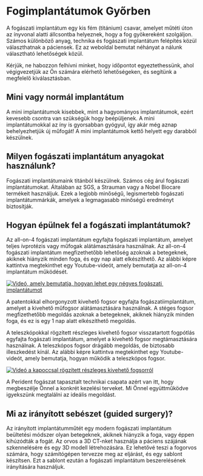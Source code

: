 # Fogimplantátumok Győrben

A fogászati ​​implantátum egy kis fém (titánium) csavar, amelyet műtéti úton az ínyvonal alatti állcsontba helyeznek, hogy a fog gyökereként szolgáljon. Számos különböző anyag, technika és fogászati ​​implantátum felépítés közül választhatnak a páciensek. Ez az weboldal bemutat néhányat a nálunk választható lehetőségek közül.

Kérjük, ne habozzon felhívni minket, hogy időpontot egyeztethessünk, ahol végigvezetjük az Ön számára elérhető lehetőségeken, és segítünk a megfelelő kiválasztásban.

## Mini vagy normál implantátum
A mini implantátumok kisebbek, mint a hagyományos implantátumok, ezért kevesebb csontra van szükségük hogy beépüljenek. A mini implantátumokkal az íny is gyorsabban gyógyul, így akár még aznap behelyezhetjük új műfogát! A mini implantátumok kettő helyett egy darabból készülnek.

## Milyen fogászati ​​implantátum anyagokat használunk?
Fogászati ​​implantátumaink titánból készülnek. Számos cég árul fogászati ​​implantátumokat. Általában az SGS, a Strauman vagy a Nobel Biocare termékeit használjuk. Ezek a legjobb minőségű, legismertebb fogászati ​​implantátummárkák, amelyek a legmagasabb minőségű eredményt biztosítják.

## Hogyan épülnek fel a fogászati ​​implantátumok?
Az all-on-4 fogászati ​​implantátum egyfajta fogászati ​​implantátum, amelyet teljes ívprotézis vagy műfogak alátámasztására használnak. Az all-on-4 fogászati ​​implantátum megfizethetőbb lehetőség azoknak a betegeknek, akiknek hiányzik minden foga, és egy nap alatt elkészíthető. Az alábbi képre kattintva megtekinthet egy Youtube-videót, amely bemutatja az all-on-4 implantátum működését.

[![Videó, amely bemutatja, hogyan lehet egy négyes fogászati ​​implantátumot](https://img.youtube.com/vi/Nuam6mKczvs/0.jpg)](https://www.youtube.com/watch?v=Nuam6mKczvs)

A patentokkal elhorgonyzott kivehető fogsor egyfajta fogászati ​​implantátum, amelyet a kivehető műfogsor alátámasztására használnak. A stéges fogsor megfizethetőbb megoldás azoknak a betegeknek, akiknek hiányzik minden foga, és ez is egy 1 nap alatt elkészíthető megoldás.

A teleszkópokkal rögzített részleges kivehető fogsor visszatartott fogpótlás egyfajta fogászati ​​implantátum, amelyet a kivehető fogsor megtámasztására használnak. A teleszkópos fogsor drágább megoldás, de biztosabb illeszkedést kínál. Az alábbi képre kattintva megtekinthet egy Youtube-videót, amely bemutatja, hogyan működik a teleszkópos fogsor.

[![Videó a kapoccsal rögzített részleges kivehető fogsorról](https://img.youtube.com/vi/bF6s2D4rKzY/0.jpg)](https://www.youtube.com/watch?v=bF6s2D4rKzY)

A Perident fogászat tapasztalt technikai csapata azért van itt, hogy megbeszélje Önnel a konkrét kezelési terveket. Mi Önnel együttműködve igyekszünk megtalálni az ideális megoldást.

## Mi az irányított sebészet (guided surgery)?
Az irányított implantátumműtét egy modern fogászati ​​implantátum beültetési módszer olyan betegeknek, akiknek hiányzik a foga, vagy éppen kihúzódták a fogát. Az orvos a 3D CT-nket használja a páciens szájának szkennelésére és egy 3D modell létrehozására. Ez lehetővé teszi a fogorvos számára, hogy számítógépen tervezze meg az eljárást, és egy sablont készítsen. Ezt a sablont ezután a fogászati ​​implantátum beszerelésének irányítására használjuk.